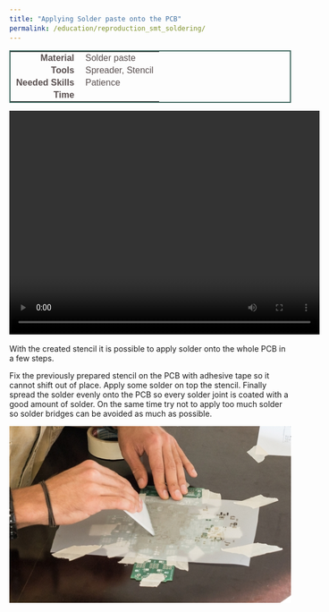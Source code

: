 ```yaml
---
title: "Applying Solder paste onto the PCB"
permalink: /education/reproduction_smt_soldering/
---
```


<style type="text/css">
.tg  {border-collapse:collapse;border-spacing:5;border-color:#416960;border-width:2px; border-style:solid;}
.tg td{font-family:Arial, sans-serif;font-size:16px;padding:2px 10px;border-style:solid;border-width:0px;overflow:hidden;word-break:normal;border-color:#bbb;color:#594F4F;}
.tg .tg-rmb8{font-weight:bold;vertical-align:top; text-align:right;}
.tg .tg-rmb9{vertical-align:top}
.tg .tg-yw4l{font-weight:bold;vertical-align:top; text-align:right;}
.tg .tg-yw42{vertical-align:top}
</style>

<table class="tg">
  <tr>
    <td class="tg-yw4l">Material</td>
    <td class="tg-yw42">Solder paste</td>
  </tr>
  <tr>
    <td class="tg-rmb8">Tools</td>
    <td class="tg-rmb9">Spreader, Stencil</td>
  </tr>
  <tr>
    <td class="tg-yw4l">Needed Skills<br></td>
    <td class="tg-yw42">Patience</td>
  </tr>
  <tr>
    <td class="tg-rmb8">Time</td>
    <td class="tg-rmb9"circa 15 minutes</td>
  </tr>
</table>

<video width="555" height="400" align="center" controls>
  <source src="/media_files/videos/Rakeln.mp4" type="video/mp4">
    Your browser does not support the video tag.
</video>

With the created stencil it is possible to apply solder onto the whole PCB in a few steps.

Fix the previously prepared stencil on the PCB with adhesive tape so it cannot shift out of place. Apply some solder on top the stencil. Finally spread the solder evenly onto the PCB so every solder joint is coated with a good amount of solder. On the same time try not to apply too much solder so solder bridges can be avoided as much as possible.

![Applying solder onto the PCB](/media_files/rakeln.jpg)
